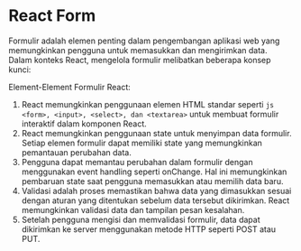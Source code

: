 # React Form

Formulir adalah elemen penting dalam pengembangan aplikasi web yang memungkinkan pengguna untuk memasukkan dan mengirimkan data. Dalam konteks React, mengelola formulir melibatkan beberapa konsep kunci:

Element-Element Formulir React:

1. React memungkinkan penggunaan elemen HTML standar seperti ```js <form>, <input>, <select>, dan <textarea>``` untuk membuat formulir interaktif dalam komponen React.
2. React memungkinkan penggunaan state untuk menyimpan data formulir. Setiap elemen formulir dapat memiliki state yang memungkinkan pemantauan perubahan data.
3. Pengguna dapat memantau perubahan dalam formulir dengan menggunakan event handling seperti onChange. Hal ini memungkinkan pembaruan state saat pengguna memasukkan atau memilih data baru.
4. Validasi adalah proses memastikan bahwa data yang dimasukkan sesuai dengan aturan yang ditentukan sebelum data tersebut dikirimkan. React memungkinkan validasi data dan tampilan pesan kesalahan.
5. Setelah pengguna mengisi dan memvalidasi formulir, data dapat dikirimkan ke server menggunakan metode HTTP seperti POST atau PUT.
